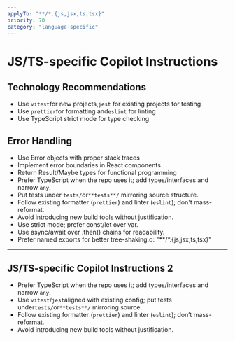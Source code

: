 ```yaml
---
applyTo: "**/*.{js,jsx,ts,tsx}"
priority: 70
category: "language-specific"
---
```


# JS/TS-specific Copilot Instructions

## Technology Recommendations

- Use `vitest`for new projects,`jest` for existing projects for testing
- Use `prettier`for formatting and`eslint` for linting
- Use TypeScript strict mode for type checking

## Error Handling

- Use Error objects with proper stack traces
- Implement error boundaries in React components
- Return Result/Maybe types for functional programming
- Prefer TypeScript when the repo uses it; add types/interfaces and narrow `any`.
- Put tests under `tests/`or`**tests**/` mirroring source structure.
- Follow existing formatter (`prettier`) and linter (`eslint`); don't mass-reformat.
- Avoid introducing new build tools without justification.
- Use strict mode; prefer const/let over var.
- Use async/await over .then() chains for readability.
- Prefer named exports for better tree-shaking.o: "**/*.{js,jsx,ts,tsx}"

---

## JS/TS-specific Copilot Instructions 2

- Prefer TypeScript when the repo uses it; add types/interfaces and narrow `any`.
- Use `vitest`/`jest`aligned with existing config; put tests under`tests/`or`**tests**/` mirroring source.
- Follow existing formatter (`prettier`) and linter (`eslint`); don’t mass-reformat.
- Avoid introducing new build tools without justification.
